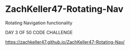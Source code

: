 # ZachKeller47-Rotating-Nav

Rotating Navigation functionality 

DAY 3 OF 50 CODE CHALLENGE

https://zachkeller47.github.io/ZachKeller47-Rotating-Nav/
